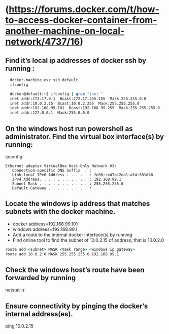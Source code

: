 # (https://forums.docker.com/t/how-to-access-docker-container-from-another-machine-on-local-network/4737/16)


## Find it’s local ip addresses of docker ssh by running :

```bat
  docker-machine.exe ssh default
  ifconfig
```

```bash
  docker@default:~$ ifconfig | grep "inet "
  inet addr:172.17.0.1  Bcast:172.17.255.255  Mask:255.255.0.0
  inet addr:10.0.2.15  Bcast:10.0.2.255  Mask:255.255.255.0
  inet addr:192.168.99.101  Bcast:192.168.99.255  Mask:255.255.255.0
  inet addr:127.0.0.1  Mask:255.0.0.0
```

## On the windows host run powershell as administrator. Find the virtual box interface(s) by running:
ipconfig

```pre
Ethernet adapter VirtualBox Host-Only Network #3:
   Connection-specific DNS Suffix  . :
   Link-local IPv6 Address . . . . . : fe80::e47a:2ea1:af4:581d%8
   IPv4 Address. . . . . . . . . . . : 192.168.99.1
   Subnet Mask . . . . . . . . . . . : 255.255.255.0
   Default Gateway . . . . . . . . . :
```

## Locate the windows ip address that matches subnets with the docker machine.
* docker address=192.168.99.101
* windows address=192.168.99.1
* Add a route to the internal docker interface(s) by running
* Find online tool to find the subnet of 10.0.2.15 of address, that is 10.0.2.0

```bat
route add <subnet> MASK <mask range> <windows ip gateway>
route add 10.0.2.0 MASK 255.255.255.0 192.168.99.1
```

## Check the windows host’s route have been forwarded by running
netstat -r

## Ensure connectivity by pinging the docker’s internal address(es).
ping 10.0.2.15
